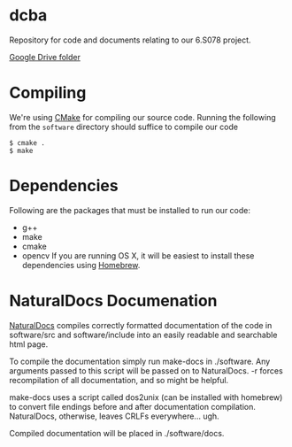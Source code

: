 dcba
=======

Repository for code and documents relating to our 6.S078 project.

[Google Drive folder](https://drive.google.com/#folders/0B_2CD27NNNbxcE1FSFVWV1JNQ0k)

Compiling
==========
We're using [CMake](http://www.cmake.org/) for compiling our source code. Running
the following from the `software` directory should suffice to compile our code

```
$ cmake .
$ make
```

Dependencies
=============
Following are the packages that must be installed to run our code:
* g++
* make
* cmake
* opencv
If you are running OS X, it will be easiest to install these dependencies using [Homebrew](http://mxcl.github.com/homebrew/).

NaturalDocs Documenation
========================

[NaturalDocs](http://www.naturaldocs.org/) compiles correctly formatted documentation of the code in
software/src and software/include into an easily readable and searchable html
page.

To compile the documentation simply run make-docs in ./software. Any arguments
passed to this script will be passed on to NaturalDocs. -r forces recompilation
of all documentation, and so might be helpful.

make-docs uses a script called dos2unix (can be installed with homebrew) to
convert file endings before and after documentation compilation. NaturalDocs,
otherwise, leaves CRLFs everywhere... ugh.

Compiled documentation will be placed in ./software/docs.
